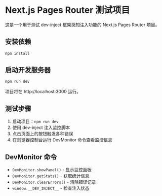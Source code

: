 # Next.js Pages Router 测试项目

这是一个用于测试 dev-inject 框架感知注入功能的 Next.js Pages Router 项目。

## 安装依赖

```bash
npm install
```

## 启动开发服务器

```bash
npm run dev
```

项目将在 http://localhost:3000 运行。

## 测试步骤

1. 启动项目：`npm run dev`
2. 使用 dev-inject 注入监控脚本
3. 点击页面上的按钮触发各种错误
4. 在浏览器控制台运行 DevMonitor 命令查看监控信息

## DevMonitor 命令

- `DevMonitor.showPanel()` - 显示监控面板
- `DevMonitor.getStats()` - 获取统计信息
- `DevMonitor.clearErrors()` - 清除错误记录
- `window.__DEV_INJECT__` - 检查注入状态

